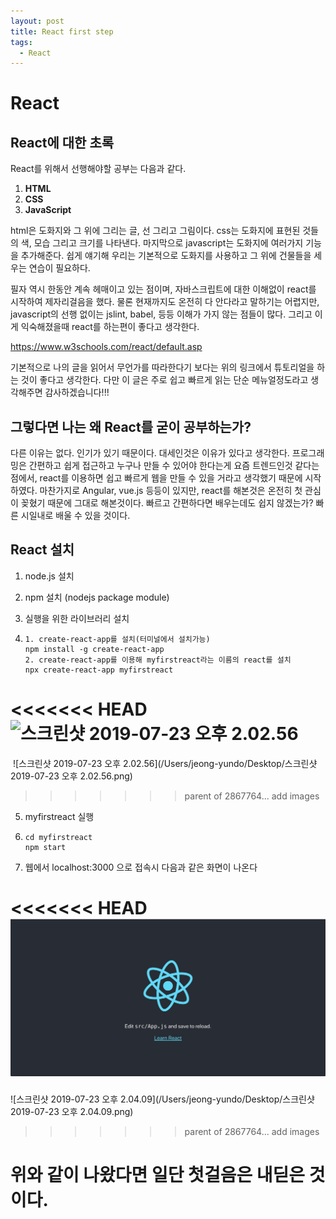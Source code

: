 ```yaml
---
layout: post
title: React first step
tags:
  - React
---
```

<h1><b>React</b></h1>

<h2>React에 대한 초록</h2>

React를 위해서 선행해야할 공부는 다음과 같다.

1. <b>HTML</b>
2. <b>CSS</b>
3. <b>JavaScript</b>

 html은 도화지와 그 위에 그리는 글, 선 그리고 그림이다. css는 도화지에 표현된 것들의 색, 모습 그리고 크기를 나타낸다. 마지막으로 javascript는 도화지에 여러가지 기능을 추가해준다. 쉽게 얘기해 우리는 기본적으로 도화지를 사용하고 그 위에 건물들을 세우는 연습이 필요하다. 

 필자 역시 한동안 계속 헤매이고 있는 점이며, 자바스크립트에 대한 이해없이 react를 시작하여 제자리걸음을 했다. 물론 현재까지도 온전히 다 안다라고 말하기는 어렵지만, javascript의 선행 없이는 jslint, babel,  등등 이해가 가지 않는 점들이 많다. 그리고 이게 익숙해졌을때 react를 하는편이 좋다고 생각한다.

https://www.w3schools.com/react/default.asp

기본적으로 나의 글을 읽어서 무언가를 따라한다기 보다는 위의 링크에서 튜토리얼을 하는 것이 좋다고 생각한다. 다만 이 글은 주로 쉽고 빠르게 읽는 단순 메뉴얼정도라고 생각해주면 감사하겠습니다!!!

<h2>그렇다면 나는 왜 <b>React</b>를 굳이 공부하는가?</h2>

 다른 이유는 없다. 인기가 있기 때문이다. 대세인것은 이유가 있다고 생각한다. 프로그래밍은 간편하고 쉽게 접근하고 누구나 만들 수 있어야 한다는게 요즘 트렌드인것 같다는 점에서, react를 이용하면 쉽고 빠르게 웹을 만들 수 있을 거라고 생각했기 때문에 시작하였다. 마찬가지로 Angular, vue.js 등등이 있지만, react를 해본것은 온전히 첫 관심이 꽂혔기 때문에 그대로 해본것이다. 빠르고 간편하다면 배우는데도 쉽지 않겠는가? 빠른 시일내로 배울 수 있을 것이다.



<h2>React 설치</h2>

1. node.js 설치

2. npm 설치 (nodejs package module)

3. 실행을 위한 라이브러리 설치

4. ```
   1. create-react-app를 설치(터미널에서 설치가능)
   npm install -g create-react-app
   2. create-react-app를 이용해 myfirstreact라는 이름의 react를 설치 
   npx create-react-app myfirstreact
   ```

<<<<<<< HEAD
![스크린샷 2019-07-23 오후 2.02.56](/images/190723screenshot1.png)
=======
   ​	![스크린샷 2019-07-23 오후 2.02.56](/Users/jeong-yundo/Desktop/스크린샷 2019-07-23 오후 2.02.56.png)
>>>>>>> parent of 2867764... add images

5. myfirstreact 실행

6. ```
   cd myfirstreact
   npm start
   ```



7. 웹에서 localhost:3000 으로 접속시 다음과 같은 화면이 나온다

<<<<<<< HEAD
![스크린샷 2019-07-23 오후 2.04.09](/images/190723screenshot2.png)
=======
![스크린샷 2019-07-23 오후 2.04.09](/Users/jeong-yundo/Desktop/스크린샷 2019-07-23 오후 2.04.09.png)
>>>>>>> parent of 2867764... add images



<h1>위와 같이 나왔다면 일단 첫걸음은 내딛은 것이다.</h1>

